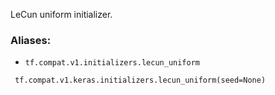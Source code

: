 LeCun uniform initializer.
### Aliases:
- `tf.compat.v1.initializers.lecun_uniform`

```
 tf.compat.v1.keras.initializers.lecun_uniform(seed=None)
```
